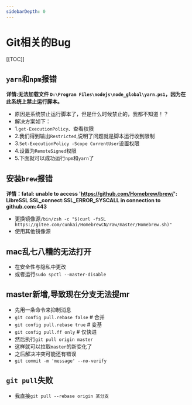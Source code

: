```yaml
---
sidebarDepth: 0
---
```

# Git相关的Bug
[[TOC]]
## `yarn`和`npm`报错
**详情:无法加载文件 `D:\Program Files\nodejs\node_global\yarn.ps1`，因为在此系统上禁止运行脚本。**
- 原因是系统禁止运行脚本了，但是什么时候禁止的，我都不知道！？
- 解决方案如下：
- 1.`get-ExecutionPolicy`、查看权限
- 2.我们得到输出`Restricted`,说明了问题就是脚本运行收到限制
- 3.`Set-ExecutionPolicy -Scope CurrentUser`设置权限
- 4.设置为`RemoteSigned`权限
- 5.下面就可以成功运行`npm`和`yarn`了

## 安装`brew`报错
**详情：fatal: unable to access 'https://github.com/Homebrew/brew/': LibreSSL SSL_connect:SSL_ERROR_SYSCALL in connection to github.com:443**
- 更换镜像源`/bin/zsh -c "$(curl -fsSL https://gitee.com/cunkai/HomebrewCN/raw/master/Homebrew.sh)"`
- 使用其他镜像源
## mac乱七八糟的无法打开
- 在安全性与隐私中更改
- 或者运行`sudo spctl --master-disable`
## master新增,导致现在分支无法提mr
- 先用一条命令来抑制消息
- `git config pull.rebase false` # 合并
- `git config pull.rebase true` # 变基
- `git config pull.ff only` # 仅快进
- 然后执行`git pull origin master`
- 这样就可以拉取`master`的新变化了
- 之后解决冲突可能还有错误
- `git commit -m 'message' --no-verify`

## `git pull`失败
- 我直接`git pull --rebase origin 某分支`
